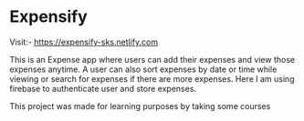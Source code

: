 # Expensify
Visit:- https://expensify-sks.netlify.com

This is an Expense app where users can add their expenses and view those expenses anytime.
A user can also sort expenses by date or time while viewing or search for expenses if there are more expenses.
Here I am using firebase to authenticate user and store expenses.

This project was made for learning purposes by taking some courses

